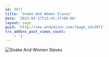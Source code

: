 ```yaml
---
id: 3071
title: 'Snake And Women Slaves'
date: '2023-03-17T13:45:37+00:00'
layout: page
guid: 'http://new.andydixon.com/?page_id=3071'
trx_addons_post_views_count:
    - '1'
---
```


![Snake And Women Slaves](https://i0.wp.com/assets.g8x2.ldn.idrivee2-23.com/posters/Snake%20And%20Women%20Slaves%2001.jpg?w=1200&ssl=1 "Snake And Women Slaves")